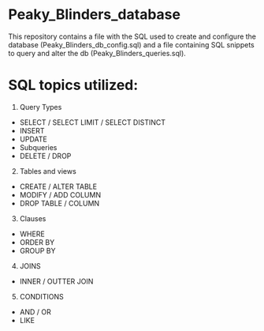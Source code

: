 # Peaky_Blinders_database
This repository contains a file with the SQL used to create and configure the database (Peaky_Blinders_db_config.sql) and a file containing SQL snippets to query and alter the db (Peaky_Blinders_queries.sql).

# SQL topics utilized:
1. Query Types
  * SELECT / SELECT LIMIT / SELECT DISTINCT
  * INSERT
  * UPDATE
  * Subqueries
  * DELETE / DROP
2. Tables and views
  * CREATE / ALTER TABLE
  * MODIFY / ADD COLUMN
  * DROP TABLE / COLUMN
3. Clauses
  * WHERE
  * ORDER BY
  * GROUP BY
4. JOINS
  * INNER / OUTTER JOIN
5. CONDITIONS
  * AND / OR
  * LIKE
